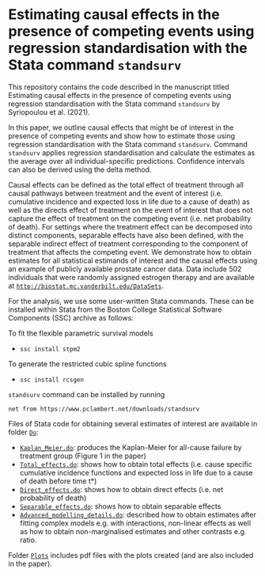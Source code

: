 # Estimating causal effects in the presence of competing events using regression standardisation with the Stata command `standsurv`

This repository contains the code described in the manuscript titled Estimating causal effects in the presence of competing events using regression standardisation with the Stata command `standsurv` by Syriopoulou et al. (2021).

In this paper, we outline causal effects that might be of interest in the presence of competing events and show how to estimate those using regression standardisation with the Stata command `standsurv`.
Command `standsurv` applies regression standardisation and calculate the estimates as the average over all individual-specific predictions. 
Confidence intervals can also be derived using the delta method.

Causal effects can be defined as the total effect of treatment through all causal pathways between treatment and the event of interest (i.e. cumulative incidence and expected loss in life due to a cause of death) as well as the directs effect of treatment on the event of interest that does not capture the effect of treatment on the competing event (i.e. net probability of death). 
For settings where the  treatment effect can be decomposed into distinct components, separable effects have also been defined, with the separable indirect effect of treatment corresponding to the component of treatment that affects the competing event.
We demonstrate how to obtain estimates for all statistical estimands of interest and the causal effects using an example of publicly available prostate cancer data.
Data include 502 individuals that were randomly assigned estrogen therapy and are available at [`http://biostat.mc.vanderbilt.edu/DataSets`](http://biostat.mc.vanderbilt.edu/DataSets).


For the analysis, we use some user-written Stata commands.
These can be installed within Stata from the Boston College Statistical Software Components (SSC) archive as follows:

To fit the flexible parametric survival models
* `ssc install stpm2 ` 

To generate the restricted cubic spline functions
* `ssc install rcsgen`


`standsurv` command can be installed by running

`net from https://www.pclambert.net/downloads/standsurv`

Files of Stata code for obtaining several estimates of interest are available in folder [`Do`](https://github.com/syriop-elisa/competing_events_standsurv/Do):

* [`Kaplan_Meier.do`](https://github.com/syriop-elisa/competing_events_standsurv/Do/Kaplan_Meier.do): produces the Kaplan-Meier for all-cause failure by treatment group (Figure 1 in the paper)
* [`Total_effects.do`](https://github.com/syriop-elisa/competing_events_standsurv/Do/Total_effects.do): shows how to obtain total effects (i.e. cause specific cumulative incidence functions 
and expected loss in life due to a cause of death before time t*)
* [`Direct_effects.do`](https://github.com/syriop-elisa/competing_events_standsurv/Do/Direct_effects.do): shows how to obtain direct effects (i.e. net probability of death)
* [`Separable_effects.do`](https://github.com/syriop-elisa/competing_events_standsurv/Do/Separable_effects.do): shows how to obtain separable effects 
* [`Advanced_modelling_details.do`](https://github.com/syriop-elisa/competing_events_standsurv/Do/Advanced_modelling_details.do): described how to obtain estimates after fitting complex models e.g. with interactions, non-linear effects as well as how to obtain non-marginalised estimates and other contrasts e.g. ratio.

Folder [`Plots`](https://github.com/syriop-elisa/competing_events_standsurv/Plots) includes pdf files with the plots created (and are also included in the paper).
